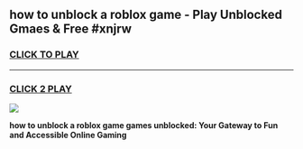 
## how to unblock a roblox game - Play Unblocked Gmaes & Free #xnjrw
<h3>
<a href="https://premium.freeplayer.one?title=how_to_unblock_a_roblox_game&ref=03M">CLICK TO PLAY</a></h3>
<hr>

<h3>
<a href="https://premium.freeplayer.one?title=how_to_unblock_a_roblox_game&ref=03M">CLICK 2 PLAY</a>
  
</h3>

<a href="https://premium.freeplayer.one?title=how_to_unblock_a_roblox_game&ref=03M"><img src="https://clearcache.store/games.png"></a>


**how to unblock a roblox game games unblocked: Your Gateway to Fun and Accessible Online Gaming**
